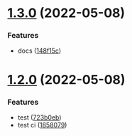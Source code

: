# [1.3.0](https://github.com/swiftwind0405/flomo-proxy-server/compare/v1.2.0...v1.3.0) (2022-05-08)


### Features

* docs ([148f15c](https://github.com/swiftwind0405/flomo-proxy-server/commit/148f15c5643aa55fbd12cc8377ee16065d5d5cb5))

# [1.2.0](https://github.com/swiftwind0405/flomo-proxy-server/compare/v1.1.1...v1.2.0) (2022-05-08)


### Features

* test ([723b0eb](https://github.com/swiftwind0405/flomo-proxy-server/commit/723b0ebc3a672053044469d0ab4740b2151340bb))
* test ci ([1858079](https://github.com/swiftwind0405/flomo-proxy-server/commit/18580792856497b9fd359034b9635cd07c15a6dc))
